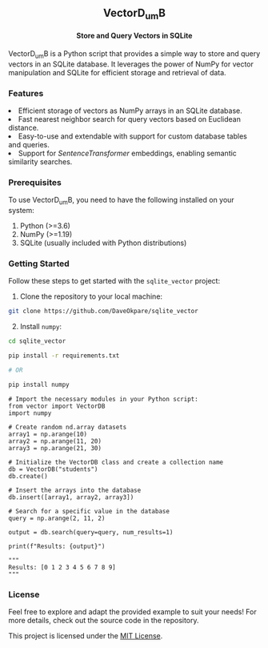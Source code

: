 <div style="text-align: center;">
  <h2>VectorD<sub>um</sub>B</h2>
  <h4>Store and Query Vectors in SQLite</h4>
</div>

<p>
VectorD<sub>um</sub>B is a Python script that provides a simple way to store and query vectors in an SQLite database. It leverages the power of NumPy for vector manipulation and SQLite for efficient storage and retrieval of data.
</p>

<h3>Features</h3>

<li>Efficient storage of vectors as NumPy arrays in an SQLite database.</li>
<li>Fast nearest neighbor search for query vectors based on Euclidean distance.</li>
<li>Easy-to-use and extendable with support for custom database tables and queries.</li>
<li>Support for <em>SentenceTransformer</em> embeddings, enabling semantic similarity searches.</li>

<h3>Prerequisites</h3>

To use VectorD<sub>um</sub>B, you need to have the following installed on your system:

1. Python (>=3.6)
2. NumPy (>=1.19)
3. SQLite (usually included with Python distributions)

<h3>Getting Started</h3>

Follow these steps to get started with the `sqlite_vector` project:

1. Clone the repository to your local machine:

```sh
git clone https://github.com/DaveOkpare/sqlite_vector
```

2. Install `numpy`:


```sh
cd sqlite_vector

pip install -r requirements.txt

# OR

pip install numpy
```

```python3
# Import the necessary modules in your Python script:
from vector import VectorDB
import numpy

# Create random nd.array datasets
array1 = np.arange(10)
array2 = np.arange(11, 20)
array3 = np.arange(21, 30)

# Initialize the VectorDB class and create a collection name
db = VectorDB("students")
db.create()

# Insert the arrays into the database
db.insert([array1, array2, array3])

# Search for a specific value in the database
query = np.arange(2, 11, 2) 

output = db.search(query=query, num_results=1)

print(f"Results: {output}")

"""
Results: [0 1 2 3 4 5 6 7 8 9]
"""

```

<h3>License</h3>

Feel free to explore and adapt the provided example to suit your needs! For more details, check out the source code in the repository.

This project is licensed under the [MIT License](LICENSE).
